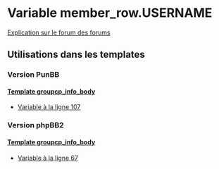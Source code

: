 # Variable member_row.USERNAME
[Explication sur le forum des forums](http://forum.forumactif.com/t294113-listing-des-variables#member_row.USERNAME)
## Utilisations dans les templates
### Version PunBB
#### [Template groupcp_info_body](punbb/groupcp_info_body.md)
* [Variable à la ligne 107](../punbb/groupcp_info_body.tpl#L107)
### Version phpBB2
#### [Template groupcp_info_body](subsilver/groupcp_info_body.md)
* [Variable à la ligne 67](../subsilver/groupcp_info_body.tpl#L67)
